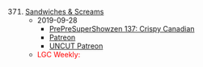 371. [Sandwiches & Screams](https://linuxgamecast.com/2019/09/linuxgamecast-weekly-371-sandwiches-screams/)
     * 2019-09-28
        * [PrePreSuperShowzen 137: Crispy Canadian](https://www.patreon.com/posts/prepresupershowz-30338915)
        * [Patreon](https://www.patreon.com/posts/linuxgamecast-30339057)
        * [UNCUT Patreon](https://www.patreon.com/posts/linuxgamecast-30338954)
     * <span style="color:red">LGC Weekly:</span>

